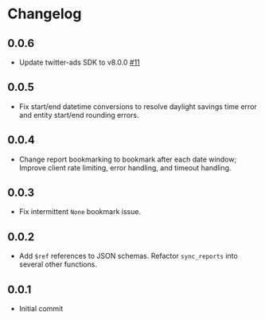 # Changelog

## 0.0.6
  * Update twitter-ads SDK to v8.0.0 [#11](https://github.com/singer-io/tap-twitter-ads/pull/11)

## 0.0.5
  * Fix start/end datetime conversions to resolve daylight savings time error and entity start/end rounding errors.

## 0.0.4
  * Change report bookmarking to bookmark after each date window; Improve client rate limiting, error handling, and timeout handling.

## 0.0.3
  * Fix intermittent `None` bookmark issue.

## 0.0.2
  * Add `$ref` references to JSON schemas. Refactor `sync_reports` into several other functions.

## 0.0.1
  * Initial commit

